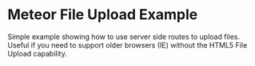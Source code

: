
# Meteor File Upload Example

Simple example showing how to use server side routes to upload files. Useful if you
need to support older browsers (IE) without the HTML5 File Upload capability.